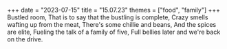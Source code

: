 +++
date = "2023-07-15"
title = "15.07.23"
themes = ["food", "family"]
+++
Bustled room,
That is to say that the bustling is complete,
Crazy smells wafting up from the meat,
There's some chillie and beans,
And the spices are elite,
Fueling the talk of a family of five,
Full bellies later and we're back on the drive.
